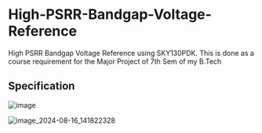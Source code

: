 # High-PSRR-Bandgap-Voltage-Reference
High PSRR Bandgap Voltage Reference using SKY130PDK. This is done as a course requirement for the Major Project of 7th Sem of my B.Tech

## Specification
![image](https://github.com/user-attachments/assets/3ea9b6ca-d225-4fae-97d9-1d1f3eaea908)

![image_2024-08-16_141822328](https://github.com/user-attachments/assets/4b424a0c-6b09-4884-94aa-7e0c57c1c2e1)
